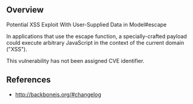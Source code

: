 ## Overview

Potential XSS Exploit With User-Supplied Data in Model#escape

In applications that use the escape function, a specially-crafted payload
could execute arbitrary JavaScript in the context of the current domain
("XSS").

This vulnerability has not been assigned CVE identifier.

## References
- http://backbonejs.org/#changelog
